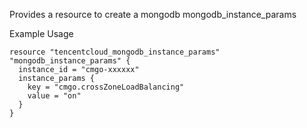 Provides a resource to create a mongodb mongodb_instance_params

Example Usage

```hcl
resource "tencentcloud_mongodb_instance_params" "mongodb_instance_params" {
  instance_id = "cmgo-xxxxxx"
  instance_params {
    key = "cmgo.crossZoneLoadBalancing"
    value = "on"
  }
}
```
